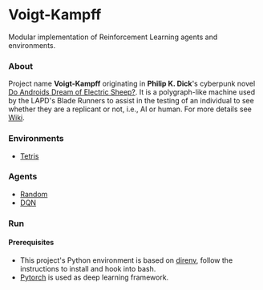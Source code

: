 # Voigt-Kampff

Modular implementation of Reinforcement Learning agents and environments.

### About

Project name **Voigt-Kampff** originating in **Philip K. Dick**'s cyberpunk novel [Do Androids Dream of Electric Sheep?](https://en.wikipedia.org/wiki/Do_Androids_Dream_of_Electric_Sheep%3F). It is a polygraph-like machine used by the LAPD's Blade Runners to assist in the testing of an individual to see whether they are a replicant or not, i.e., AI or human. For more details see [Wiki](https://en.wikipedia.org/wiki/Blade_Runner#Voigt-Kampff_machine).

### Environments

- [Tetris](envs/tetris)

### Agents

- [Random](agents/Random)
- [DQN](agents/DQN)


### Run

#### Prerequisites

- This project's Python environment is based on [direnv](https://direnv.net/), follow the instructions to install and hook into bash.
- [Pytorch](https://pytorch.org/) is used as deep learning framework.
